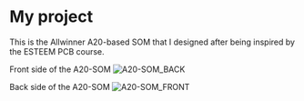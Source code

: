 # My project
This is the Allwinner A20-based SOM that I designed after being inspired by the ESTEEM PCB course. 

Front side of the A20-SOM
![A20-SOM_BACK](https://user-images.githubusercontent.com/53852611/212027957-9b20e66c-a51c-4efb-a892-108e87b23013.png)

Back side of the A20-SOM
![A20-SOM_FRONT](https://user-images.githubusercontent.com/53852611/212028338-5135e59d-2c4c-46cc-ae6e-8782d25829b4.png)
